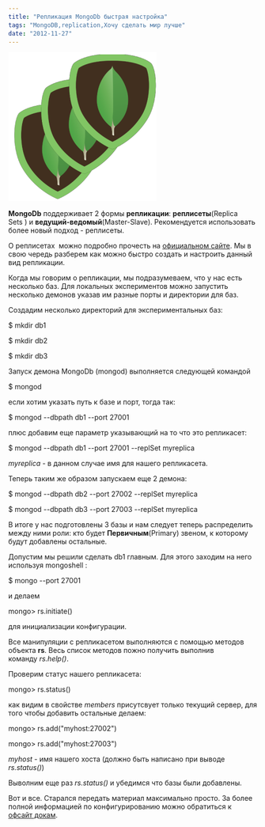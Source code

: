 ```yaml
---
title: "Репликация MongoDb быстрая настройка"
tags: "MongoDB,replication,Хочу сделать мир лучше"
date: "2012-11-27"
---
```


![](images/mongodb_replication-300x300.png "mongodb_replication")

**MongoDb** поддерживает 2 формы **репликации**: **реплисеты**(Replica Sets ) и **ведущий-ведомый**(Master-Slave). Рекомендуется использовать более новый подход - реплисеты.

О реплисетах  можно подробно прочесть на [официальном сайте](https://ru.wiki.mongodb.org/display/DOCS/Replica+Sets). Мы в свою чередь разберем как можно быстро создать и настроить данный вид репликации.

Когда мы говорим о репликации, мы подразумеваем, что у нас есть несколько баз. Для локальных экспериментов можно запустить несколько демонов указав им разные порты и директории для баз.

Создадим несколько директорий для экспериментальных баз:

$ mkdir db1

$ mkdir db2

$ mkdir db3

Запуск демона MongoDb (mongod) выполняется следующей командой

$ mongod

если хотим указать путь к базе и порт, тогда так:

$ mongod --dbpath db1 --port 27001

плюс добавим еще параметр указывающий на то что это репликасет:

$ mongod --dbpath db1 --port 27001 --replSet myreplica

_myreplica_ - в данном случае имя для нашего репликасета.

Теперь таким же образом запускаем еще 2 демона:

$ mongod --dbpath db2 --port 27002 --replSet myreplica

$ mongod --dbpath db3 --port 27003 --replSet myreplica

В итоге у нас подготовлены 3 базы и нам следует теперь распределить между ними роли: кто будет **Первичным**(Primary) звеном, к которому будут добавлены остальные.

Допустим мы решили сделать db1 главным. Для этого заходим на него используя mongoshell :

$ mongo --port 27001

и делаем

mongo> rs.initiate()

для инициализации конфигурации.

Все манипуляции с репликасетом выполняются с помощью методов объекта **rs**. Весь список методов пожно получить выполнив команду _rs.help()_.

Проверим статус нашего репликасета:

mongo> rs.status()

как видим в свойстве _members_ присутсвует только текущий сервер, для того чтобы добавить остальные делаем:

mongo> rs.add("myhost:27002")

mongo> rs.add("myhost:27003")

_myhost_ - имя нашего хоста (должно быть написано при выводе _rs.status()_)

Выволним еще раз _rs.status()_ и убедимся что базы были добавлены.

Вот и все. Старался передать материал максимально просто. За более полной информацией по конфигурированию можно обратиться к [офсайт докам](https://docs.mongodb.org/manual/reference/replica-configuration/).
